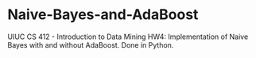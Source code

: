 # Naive-Bayes-and-AdaBoost
UIUC CS 412 - Introduction to Data Mining HW4: Implementation of Naive Bayes with and without AdaBoost. Done in Python.
